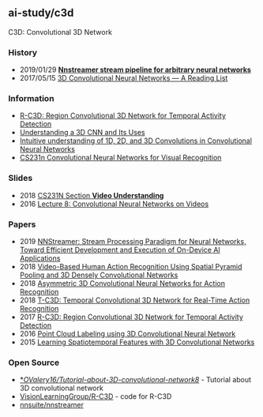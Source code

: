 ## ai-study/c3d
C3D: Convolutional 3D Network


### History
- 2019/01/29 [**Nnstreamer stream pipeline for arbitrary neural networks**](https://www.slideshare.net/NaverEngineering/nnstreamer-stream-pipeline-for-arbitrary-neural-networks)
- 2017/05/15 [3D Convolutional Neural Networks — A Reading List](https://davidstutz.de/3d-convolutional-neural-networks-a-reading-list/)


### Information
- [R-C3D: Region Convolutional 3D Network for Temporal Activity Detection](http://ai.bu.edu/r-c3d/)
- [Understanding a 3D CNN and Its Uses](https://missinglink.ai/guides/convolutional-neural-networks/understanding-3d-cnn-uses/)
- [Intuitive understanding of 1D, 2D, and 3D Convolutions in Convolutional Neural Networks](https://stackoverflow.com/questions/42883547/intuitive-understanding-of-1d-2d-and-3d-convolutions-in-convolutional-neural-n)
- [CS231n Convolutional Neural Networks for Visual Recognition](http://cs231n.github.io/convolutional-networks/)


### Slides
- 2018 [CS231N Section **Video Understanding**](http://cs231n.stanford.edu/slides/2018/cs231n_2018_ds08.pdf)
- 2016 [Lecture 8: Convolutional Neural Networks on Videos](http://cvlab.postech.ac.kr/~bhhan/class/cse703r_2016s/csed703r_lecture8.pdf)


### Papers
- 2019 [NNStreamer: Stream Processing Paradigm for Neural Networks, Toward Efficient Development and Execution of On-Device AI Applications](https://arxiv.org/pdf/1901.04985.pdf)
- 2018 [Video-Based Human Action Recognition Using Spatial Pyramid Pooling and 3D Densely Convolutional Networks](https://www.mdpi.com/1999-5903/10/12/115/pdf)
- 2018 [Asymmetric 3D Convolutional Neural Networks for Action Recognition](http://www.dcs.bbk.ac.uk/~sjmaybank/Asymmetric_3DCNN_PatternRecognition.pdf)
- 2018 [T-C3D: Temporal Convolutional 3D Network for Real-Time Action Recognition](https://www.aaai.org/ocs/index.php/AAAI/AAAI18/paper/download/17205/16305)
- 2017 [R-C3D: Region Convolutional 3D Network for Temporal Activity Detection](https://arxiv.org/abs/1703.07814)
- 2016 [Point Cloud Labeling using 3D Convolutional Neural Network](http://www.cvlibs.net/projects/autonomous_vision_survey/literature/Huang2016ICPR.pdf)
- 2015 [Learning Spatiotemporal Features with 3D Convolutional Networks](https://arxiv.org/abs/1412.0767)


### Open Source
- [**OValery16/Tutorial-about-3D-convolutional-network8*](https://github.com/OValery16/Tutorial-about-3D-convolutional-network) - Tutorial about 3D convolutional network
- [VisionLearningGroup/R-C3D](https://github.com/VisionLearningGroup/R-C3D) - code for R-C3D
- [nnsuite/nnstreamer](https://github.com/nnsuite/nnstreamer)